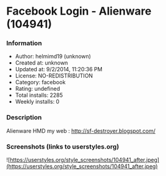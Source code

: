 # Facebook Login - Alienware (104941)

### Information
- Author: helmimd19 (unknown)
- Created at: unknown
- Updated at: 9/2/2014, 11:20:36 PM
- License: NO-REDISTRIBUTION
- Category: facebook
- Rating: undefined
- Total installs: 2285
- Weekly installs: 0


### Description
Alienware HMD
my web : http://sf-destroyer.blogspot.com/


### Screenshots (links to userstyles.org)
![https://userstyles.org/style_screenshots/104941_after.jpeg](https://userstyles.org/style_screenshots/104941_after.jpeg)


